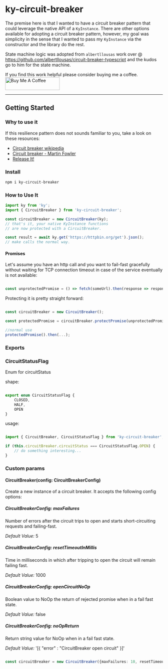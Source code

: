 # ky-circuit-breaker
The premise here is that I wanted to have a circuit breaker pattern that could leverage the native API of a `KyInstance`. There are other options available for adopting a circuit breaker pattern, however, my goal was simplicity in the sense that I wanted to pass my `KyInstance` via the constructor and the library do the rest.

State machine logic was adopted from `albertllousas` work over @ https://github.com/albertllousas/circuit-breaker-typescript and the kudos go to him for the state machine.


If you find this work helpful please consider buying me a coffee.
<br/>
<a href="https://www.buymeacoffee.com/marshal27" target="_blank"><img src="https://cdn.buymeacoffee.com/buttons/default-orange.png" alt="Buy Me A Coffee" height="41" width="174"></a>
____________________________

## Getting Started

### Why to use it

If this resilience pattern does not sounds familiar to you, take a look on these resources:
- [Circuit breaker wikipedia](https://en.wikipedia.org/wiki/Circuit_breaker_design_pattern)
- [Circuit breaker - Martin Fowler](https://martinfowler.com/bliki/CircuitBreaker.html)
- [Release It!](https://pragprog.com/book/mnee2/release-it-second-edition)

### Install

```bash
npm i ky-circuit-breaker
```

### How to Use It

```js
import ky from 'ky';
import { CircuitBreaker } from 'ky-circuit-breaker';

const circuitBreaker = new CircuitBreaker(ky);
// that's it, your native KyInstance functions 
// are now protected with a CircuitBreaker.

const result = await ky.get('https://httpbin.org/get').json();
// make calls the normal way.
```

#### Promises
Let's assume you have an http call and you want to fail-fast gracefully without waiting for TCP connection timeout in
 case of the service eventually is not available:
```js

const unprotectedPromise = () => fetch(someUrl).then(response => response.json());
```

Protecting it is pretty straight forward:
```js

const circuitBreaker = new CircuitBreaker();

const protectedPromise = circuitBreaker.protectPromise(unprotectedPromise);

//normal use
protectedPromise().then(...);
```

### Exports

### CircuitStatusFlag

Enum for circuitStatus

shape: 

```js

export enum CircuitStatusFlag {
    CLOSED,
    HALF,
    OPEN
}
```

usage:
```js

import { CircuitBreaker, CircuitStatusFlag } from 'ky-circuit-breaker';

if (this.circuitBreaker.circuitStatus === CircuitStatusFlag.OPEN) {
    // do something interesting...
}
```

### Custom params

#### CircuitBreaker(config: CircuitBreakerConfig)

Create a new instance of a circuit breaker. It accepts the following config options:

##### CircuitBreakerConfig: maxFailures

Number of errors after the circuit trips to open and starts short-circuiting requests and failing-fast.

*Default Value:* 5

##### CircuitBreakerConfig: resetTimeoutInMillis

Time in milliseconds in which after tripping to open the circuit will remain failing fast.

*Default Value:* 1000

##### CircuitBreakerConfig: openCircuitNoOp

Boolean value to NoOp the return of rejected promise when in a fail fast state.

*Default Value:* false 

##### CircuitBreakerConfig: noOpReturn

Return string value for NoOp when in a fail fast state.

*Default Value:* '[{ "error" : "CircuitBreaker open circuit" }]' 

```typescript

const circuitBreaker = new CircuitBreaker({maxFailures: 10, resetTimeoutInMillis: 10000, openCircuitNoOp: true, noOpReturn: '[{"error" : "CircuitBreaker Error!"}]'});
````

